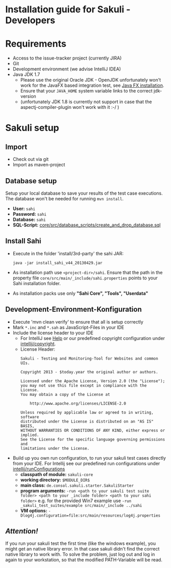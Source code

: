 Installation guide for Sakuli - Developers
======================================

Requirements
==========
* Access to the issue-tracker project (currently JIRA)
* Git
* Development environment (we advise IntelliJ IDEA)
* Java JDK 1.7
  * Please use the original Oracle JDK - OpenJDK unfortunately won't work for the JavaFX based integration test, see [Java FX installation](java_fx_installation). 
  * Ensure that your `JAVA_HOME` system variable links to the correct jdk-version
  * (unfortunately JDK 1.8 is currently not support in case that the aspectj-compiler-plugin won't work with it :-/ )


Sakuli setup
=========
Import
---------
* Check out via git
* Import as maven-project

Database setup
-----------------------
Setup your local database to save your results of the test case executions. The database won't be needed for running `mvn install`.
* __User:__ `sahi`
* __Password:__ `sahi`
* __Database:__ `sahi`
* __SQL-Script:__ [core/src/database_scripts/create_and_drop_database.sql](/core/src/database_scripts/create_and_drop_database.sql)

Install Sahi
------------
* Execute in the folder 'install/3rd-party' the sahi JAR:

    ```
    java -jar install_sahi_v44_20130429.jar
    ```

* As installation path use `<project-dir>/sahi`. Ensure that the path in the property file
  `core/src/main/_include/sahi.properties` points to your Sahi installation folder.

* As installation packs use only __"Sahi Core", "Tools", "Userdata"__



Development-Environment-Konfiguration
-----------------
* Execute 'mvn clean verify' to ensure that all is setup correctly
* Mark `*.inc` and `*.sah` as JavaScript-Files in your IDE
* Include the license header to your IDE
  * For IntelliJ see [Help](http://www.jetbrains.com/idea/webhelp/generating-and-updating-copyright-notice.html) or our predefined copyright configuration under [intellij/copyright](intellij/copyright).
  * License Header:
    ```
    Sakuli - Testing and Monitoring-Tool for Websites and common UIs.

    Copyright 2013 - $today.year the original author or authors.

    Licensed under the Apache License, Version 2.0 (the "License");
    you may not use this file except in compliance with the License.
    You may obtain a copy of the License at

        http://www.apache.org/licenses/LICENSE-2.0

    Unless required by applicable law or agreed to in writing, software
    distributed under the License is distributed on an "AS IS" BASIS,
    WITHOUT WARRANTIES OR CONDITIONS OF ANY KIND, either express or implied.
    See the License for the specific language governing permissions and
    limitations under the License.
    ```
* Build up you own run configuration, to run your sakuli test cases directly from your IDE. For Intellij see our predefined run configurations under [intellij/runConfigurations](intellij/runConfigurations)
  * __classpath of module:__ `sakuli-core`
  * __working directory:__ `$MODULE_DIR$`
  * __main class:__ `de.consol.sakuli.starter.SakuliStarter`
  * __program arguments:__ 
    ```-run <path to your sakuli test suite folder> <path to your _include folder> <path to your sahi folder>```
    e.g. for the provided Win7 example use `-run _sakuli_test_suites/example src/main/_include ../sahi`
  * __VM options:__ `-Dlog4j.configuration=file:src/main/resources/log4j.properties`


___Attention!___
--------------
If you run your sakuli test the first time (like the windows example), you might get an native library error.
In that case sakuli didn't find the correct native library to work with.
To solve the problem, just log out and log in again to your workstation, so that the modified PATH-Variable will be read.
